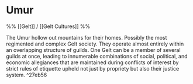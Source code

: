 # Umur
%% [[Gelt]] / [[Gelt Cultures]] %%

The Umur hollow out mountains for their homes. Possibly the most regimented and complex Gelt society. They operate almost entirely within an overlapping structure of guilds. One Gelt can be a member of several guilds at once, leading to innumerable combinations of social, political, and economic allegiances that are maintained during conflicts of interest by strict rules of etiquette upheld not just by propriety but also their justice system. ^27eb56